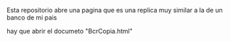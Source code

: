 Esta repositorio abre una pagina que es una replica muy similar a la de un banco de mi pais

hay que abrir el documeto "BcrCopia.html"


